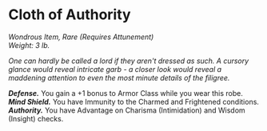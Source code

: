 # Cloth of Authority
*Wondrous Item, Rare (Requires Attunement)*  
*Weight: 3 lb.*  

*One can hardly be called a lord if they aren't dressed as such. A cursory glance would reveal intricate garb - a closer look would reveal a maddening attention to even the most minute details of the filigree.*

***Defense.*** You gain a +1 bonus to Armor Class while you wear this robe.  
***Mind Shield.*** You have Immunity to the Charmed and Frightened conditions.  
***Authority.*** You have Advantage on Charisma (Intimidation) and Wisdom (Insight) checks.